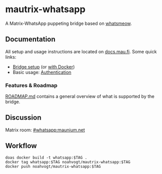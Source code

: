 # mautrix-whatsapp
A Matrix-WhatsApp puppeting bridge based on [whatsmeow](https://github.com/tulir/whatsmeow).

## Documentation
All setup and usage instructions are located on [docs.mau.fi]. Some quick links:

[docs.mau.fi]: https://docs.mau.fi/bridges/go/whatsapp/index.html

* [Bridge setup](https://docs.mau.fi/bridges/go/setup.html?bridge=whatsapp)
  (or [with Docker](https://docs.mau.fi/bridges/general/docker-setup.html?bridge=whatsapp))
* Basic usage: [Authentication](https://docs.mau.fi/bridges/go/whatsapp/authentication.html)

### Features & Roadmap
[ROADMAP.md](https://github.com/mautrix/whatsapp/blob/master/ROADMAP.md)
contains a general overview of what is supported by the bridge.

## Discussion
Matrix room: [#whatsapp:maunium.net](https://matrix.to/#/#whatsapp:maunium.net)

## Workflow

	doas docker build -t whatsapp:$TAG .
	docker tag whatsapp:$TAG noahvogt/mautrix-whatsapp:$TAG
	docker push noahvogt/mautrix-whatsapp:$TAG
